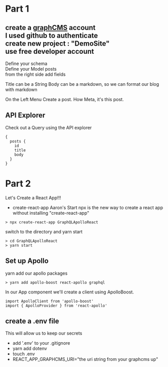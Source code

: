 # Part 1

create a [graphCMS](https://graphcms.com) account  
I used github to authenticate  
create new project : "DemoSite"  
use free developer account
--  
Define your schema  
Define your Model posts  
from the right side add fields

Title can be a String
Body can be a markdown, so we can format our blog with markdown

On the Left Menu Create a post. How Meta, it's this post.

## API Explorer

Check out a Query using the API explorer

```
{
  posts {
    id
    title
    body
  }
}
```

# Part 2

Let's Create a React App!!!

- create-react-app Aaron's Start
  npx is the new way to create a react app without installing "create-react-app"

```
> npx create-react-app GraphQLApolloReact
```

switch to the directory and yarn start

```
> cd GraphQLApolloReact
> yarn start
```

## Set up Apollo

yarn add our apollo packages

```
> yarn add apollo-boost react-apollo graphql
```

In our App component we'll create a client using ApolloBoost.

```
import ApolloClient from 'apollo-boost'
import { ApolloProvider } from 'react-apollo'
```

## create a .env file

This will allow us to keep our secrets

- add '.env' to your .gitignore
- yarn add dotenv
- touch .env
- REACT_APP_GRAPHCMS_URI="the uri string from your graphcms up"
